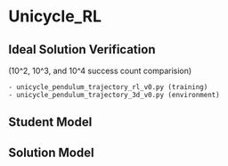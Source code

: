 # Unicycle_RL

## Ideal Solution Verification 
(10^2, 10^3, and 10^4 success count comparision)

    - unicycle_pendulum_trajectory_rl_v0.py (training)
    - unicycle_pendulum_trajectory_3d_v0.py (environment)

## Student Model

## Solution Model
